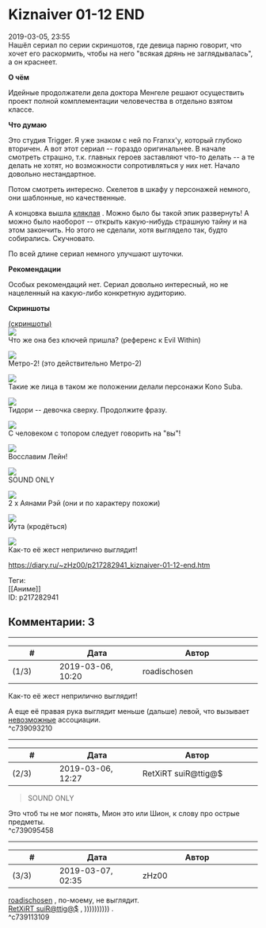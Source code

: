 Kiznaiver 01-12 END
===================

  
2019-03-05, 23:55  
 Нашёл сериал по серии скриншотов, где девица парню говорит, что хочет его раскормить, чтобы на него "всякая дрянь не заглядывалась", а он краснеет.   
   
  **О чём**    
   
 Идейные продолжатели дела доктора Менгеле решают осуществить проект полной комплементации человечества в отдельно взятом классе.   
   
  **Что думаю**    
   
 Это студия Trigger. Я уже знаком с ней по Franxx'у, который глубоко вторичен. А вот этот сериал -- гораздо оригинальнее. В начале смотреть страшно, т.к. главных героев заставляют что-то делать -- а те делать не хотят, но возможности сопротивляться у них нет. Начало довольно нестандартное.   
   
 Потом смотреть интересно. Скелетов в шкафу у персонажей немного, они шаблонные, но качественные.   
   
 А концовка вышла  [кляклая](О%20слове%20кляклый)  . Можно было бы такой эпик развернуть! А можно было наоборот -- открыть какую-нибудь страшную тайну и на этом закончить. Но этого не сделали, хотя выглядело так, будто собирались. Скучновато.   
   
 По всей длине сериал немного улучшают шуточки.   
   
  **Рекомендации**    
   
 Особых рекомендаций нет. Сериал довольно интересный, но не нацеленный на какую-либо конкретную аудиторию.   
   
  **Скриншоты**    
   
  [(скриншоты)](https://zHz00.diary.ru/p217282941.htm?index=1#linkmore217282941m1)       
  [![](https://i.imgur.com/QMGLYzYl.jpg)](https://i.imgur.com/QMGLYzY.jpg)    
 Что же она без ключей пришла? (референс к Evil Within)   
   
  [![](https://i.imgur.com/QZzpSNFl.jpg)](https://i.imgur.com/QZzpSNF.jpg)    
 Метро-2! (это действительно Метро-2)   
   
  [![](https://i.imgur.com/ckt3Qv5l.jpg)](https://i.imgur.com/ckt3Qv5.jpg)    
 Такие же лица в таком же положении делали персонажи Kono Suba.   
   
  [![](https://i.imgur.com/YrdRaDAl.jpg)](https://i.imgur.com/YrdRaDA.jpg)    
 Тидори -- девочка сверху. Продолжите фразу.   
   
  [![](https://i.imgur.com/nJNEHQVl.jpg)](https://i.imgur.com/nJNEHQV.jpg)    
 С человеком с топором следует говорить на "вы"!   
   
  [![](https://i.imgur.com/KisAXtVl.jpg)](https://i.imgur.com/KisAXtV.jpg)    
 Восславим Лейн!   
   
  [![](https://i.imgur.com/YP4HDgGl.jpg)](https://i.imgur.com/YP4HDgG.jpg)    
 SOUND ONLY   
   
  [![](https://i.imgur.com/AQAyB7Al.jpg)](https://i.imgur.com/AQAyB7A.jpg)    
 2 x Аянами Рэй (они и по характеру похожи)   
   
  [![](https://i.imgur.com/w4l2q9sl.jpg)](https://i.imgur.com/w4l2q9s.jpg)    
 Йута (кродёться)   
   
  [![](https://i.imgur.com/4ca085vl.jpg)](https://i.imgur.com/4ca085v.jpg)    
 Как-то её жест неприлично выглядит!   
      
  
<https://diary.ru/~zHz00/p217282941_kiznaiver-01-12-end.htm>  
  
Теги:  
[[Аниме]]  
ID: p217282941  


Комментарии: 3
--------------

  


---



|         #         |              Дата              |                     Автор                     |           ID           |
| --- | --- | --- | --- |
| (1/3) | 2019-03-06, 10:20 | roadischosen | c739093210 |

  
  Как-то её жест неприлично выглядит!    
   
 А еще её правая рука выглядит меньше (дальше) левой, что вызывает  [невозможные](https://www.google.com/search?q=%D0%BD%D0%B5%D0%B2%D0%BE%D0%B7%D0%BC%D0%BE%D0%B6%D0%BD%D1%8B%D0%B5+%D1%84%D0%B8%D0%B3%D1%83%D1%80%D1%8B&tbm=isch)  ассоциации.   
 ^c739093210

---



|         #         |              Дата              |                     Автор                     |           ID           |
| --- | --- | --- | --- |
| (2/3) | 2019-03-06, 12:27 | RetXiRT suiR@ttig@$ | c739095458 |

  
  
>   SOUND ONLY  

 Это чтоб ты не мог понять, Мион это или Шион, к слову про острые предметы.    
 ^c739095458

---



|         #         |              Дата              |                     Автор                     |           ID           |
| --- | --- | --- | --- |
| (3/3) | 2019-03-07, 02:35 | zHz00 | c739113109 |

  
  [roadischosen](http://roadischosen.diary.ru)  , по-моему, не выглядит.   
  [RetXiRT suiR@ttig@$](http://Hellspawn.diary.ru "Fission Chips")  , )))))))))) .   
 ^c739113109